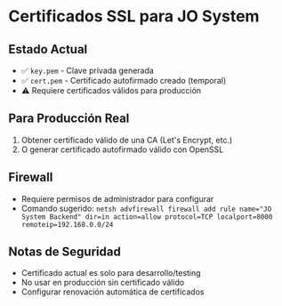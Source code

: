 # Certificados SSL para JO System

## Estado Actual
- ✅ `key.pem` - Clave privada generada
- ✅ `cert.pem` - Certificado autofirmado creado (temporal)
- ⚠️ Requiere certificados válidos para producción

## Para Producción Real
1. Obtener certificado válido de una CA (Let's Encrypt, etc.)
2. O generar certificado autofirmado válido con OpenSSL

## Firewall
- Requiere permisos de administrador para configurar
- Comando sugerido: `netsh advfirewall firewall add rule name="JO System Backend" dir=in action=allow protocol=TCP localport=8000 remoteip=192.168.0.0/24`

## Notas de Seguridad
- Certificado actual es solo para desarrollo/testing
- No usar en producción sin certificado válido
- Configurar renovación automática de certificados